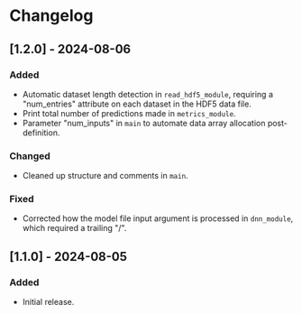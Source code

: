 # Changelog

## [1.2.0] - 2024-08-06
### Added
- Automatic dataset length detection in `read_hdf5_module`, requiring a "num_entries" attribute on each dataset in the HDF5 data file.
- Print total number of predictions made in `metrics_module`.
- Parameter "num_inputs" in `main` to automate data array allocation post-definition.

### Changed
- Cleaned up structure and comments in `main`.

### Fixed
- Corrected how the model file input argument is processed in `dnn_module`, which required a trailing "/".

## [1.1.0] - 2024-08-05
### Added
- Initial release.